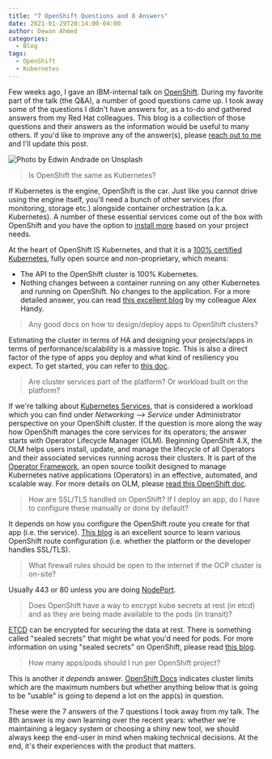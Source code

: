 ```yaml
---
title: "7 OpenShift Questions and 8 Answers"
date: 2021-01-29T20:14:00-04:00
author: Dewan Ahmed
categories:
  - Blog
tags:
  - OpenShift
  - Kubernetes
---
```


Few weeks ago, I gave an IBM-internal talk on [OpenShift](https://www.openshift.com/). During my favorite part of the talk (the Q&A), a number of good questions came up. I took away some of the questions I didn't have answers for, as a to-do and gathered answers from my Red Hat colleagues. This blog is a collection of those questions and their answers as the information would be useful to many others. If you'd like to improve any of the answer(s), please [reach out to me](https://linkedin.com/in/diahmed) and I'll update this post. 

![Photo by Edwin Andrade on Unsplash](/assets/images/openshift-questions-image.jpg)

> Is OpenShift the same as Kubernetes?

If Kubernetes is the engine, OpenShift is the car. Just like you cannot drive using the engine itself, you'll need a bunch of other services (for monitoring, storage etc.) alongside container orchestration (a.k.a. Kubernetes). A number of these essential services come out of the box with OpenShift and you have the option to [install more](https://docs.openshift.com/container-platform/4.1/applications/operators/olm-understanding-operatorhub.html) based on your project needs.  

At the heart of OpenShift IS Kubernetes, and that it is a [100% certified Kubernetes](https://www.cncf.io/certification/software-conformance/), fully open source and non-proprietary, which means:
- The API to the OpenShift  cluster is 100% Kubernetes.
- Nothing changes between a container running on any other Kubernetes and running on OpenShift. No changes to the application.
For a more detailed answer, you can read [this excellent blog](https://www.openshift.com/blog/whats-the-difference-between-openshift-and-kubernetes) by my colleague Alex Handy.

> Any good docs on how to design/deploy apps to OpenShift clusters?

Estimating the cluster in terms of HA and designing your projects/apps in terms of performance/scalability is a massive topic. This is also a direct factor of the type of apps you deploy and what kind of resiliency you expect. To get started, you can refer to [this doc](https://docs.openshift.com/container-platform/4.6/scalability_and_performance/planning-your-environment-according-to-object-maximums.html).  

> Are cluster services part of the platform? Or workload built on the platform?

If we're talking about [Kubernetes Services](https://kubernetes.io/docs/concepts/services-networking/service/), that is considered a workload which you can find under _Networking --> Service_ under Administrator perspective on your OpenShift cluster. If the question is more along the way how OpenShift manages the core services for its operators; the answer starts with Operator Lifecycle Manager (OLM). Beginning OpenShift 4.X, the OLM helps users install, update, and manage the lifecycle of all Operators and their associated services running across their clusters. It is part of the [Operator Framework](https://github.com/operator-framework), an open source toolkit designed to manage Kubernetes native applications (Operators) in an effective, automated, and scalable way. For more details on OLM, please [read this OpenShift doc](https://docs.openshift.com/container-platform/4.1/applications/operators/olm-understanding-olm.html).

> How are SSL/TLS handled on OpenShift? If I deploy an app, do I have to configure these manually or done by default?

It depends on how you configure the OpenShift route you create for that app (i.e. the service).  [This blog](https://www.openshift.com/blog/self-serviced-end-to-end-encryption-approaches-for-applications-deployed-in-openshift) is an excellent source to learn various OpenShift route configuration (i.e. whether the platform or the developer handles SSL/TLS).

> What firewall rules should be open to the internet if the OCP cluster is on-site?

Usually 443 or 80 unless you are doing [NodePort](https://docs.openshift.com/container-platform/4.6/networking/configuring_ingress_cluster_traffic/configuring-ingress-cluster-traffic-nodeport.html).

> Does OpenShift have a way to encrypt kube secrets at rest (in etcd) and as they are being made available to the pods (in transit)?

[ETCD](https://docs.openshift.com/container-platform/4.6/security/encrypting-etcd.html) can be encrypted for securing the data at rest.  There is something called "sealed secrets" that might be what you'd need for pods. For more information on using "sealed secrets" on OpenShift, please read [this blog](https://www.openshift.com/blog/gitops-secret-management). 

> How many apps/pods should I run per OpenShift project?

This is another _it depends_ answer.  [OpenShift Docs](https://docs.openshift.com/container-platform/3.9/scaling_performance/cluster_limits.html) indicates cluster limits which are the maximum numbers but whether anything below that is going to be "usable" is going to depend a lot on the app(s) in question.

These were the 7 answers of the 7 questions I took away from my talk. The 8th answer is my own learning over the recent years: whether we're maintaining a legacy system or choosing a shiny new tool, we should always keep the end-user in mind when making technical decisions. At the end, it's their experiences with the product that matters.
